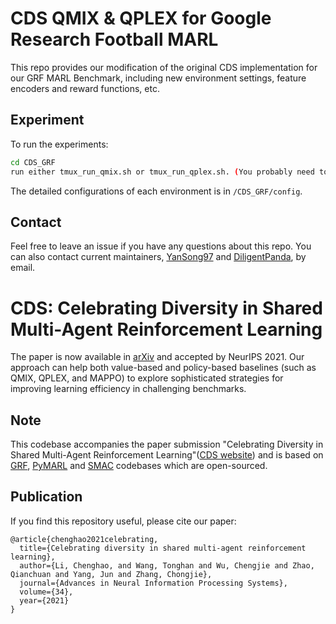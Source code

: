 # CDS QMIX & QPLEX for Google Research Football MARL
This repo provides our modification of the original CDS implementation for our GRF MARL Benchmark, including new environment settings, feature encoders and reward functions, etc.

## Experiment
To run the experiments:

```sh
cd CDS_GRF
run either tmux_run_qmix.sh or tmux_run_qplex.sh. (You probably need to install tmux first to run all tasks parallely.)
```

The detailed configurations of each environment is in `/CDS_GRF/config`.

## Contact
Feel free to leave an issue if you have any questions about this repo. You can also contact current maintainers, [YanSong97](https://github.com/YanSong97) and [DiligentPanda](https://github.com/DiligentPanda), by email.

# CDS: Celebrating Diversity in Shared Multi-Agent Reinforcement Learning

The paper is now available in [arXiv](https://arxiv.org/pdf/2106.02195.pdf) and accepted by NeurIPS 2021. Our approach can help both value-based and policy-based baselines (such as QMIX, QPLEX, and MAPPO) to explore sophisticated strategies for improving learning efficiency in challenging benchmarks.

## Note

This codebase accompanies the paper submission "Celebrating Diversity in Shared Multi-Agent Reinforcement Learning"([CDS website](https://sites.google.com/view/celebrate-diversity-shared)) and is based on [GRF](https://github.com/google-research/football), [PyMARL](https://github.com/oxwhirl/pymarl) and [SMAC](https://github.com/oxwhirl/smac) codebases which are open-sourced.

## Publication

If you find this repository useful, please cite our paper:
```
@article{chenghao2021celebrating,
  title={Celebrating diversity in shared multi-agent reinforcement learning},
  author={Li, Chenghao, and Wang, Tonghan and Wu, Chengjie and Zhao, Qianchuan and Yang, Jun and Zhang, Chongjie},
  journal={Advances in Neural Information Processing Systems},
  volume={34},
  year={2021}
}
```
